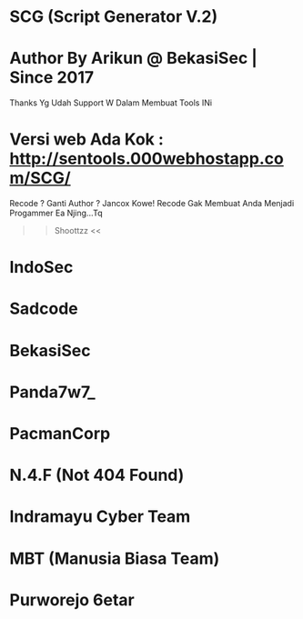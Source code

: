 # SCG (Script Generator V.2)


# Author By Arikun @ BekasiSec | Since 2017
Thanks Yg Udah Support W Dalam Membuat Tools INi

# Versi web Ada Kok : http://sentools.000webhostapp.com/SCG/

Recode ? Ganti Author ? Jancox Kowe!
Recode Gak Membuat Anda Menjadi Progammer Ea Njing...Tq 

>>   Shoottzz <<
# IndoSec
# Sadcode
# BekasiSec
# Panda7w7_
# PacmanCorp
# N.4.F (Not 404 Found)
# Indramayu Cyber Team
# MBT (Manusia Biasa Team)
# Purworejo 6etar



